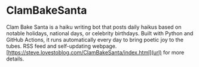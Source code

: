 # ClamBakeSanta
Clam Bake Santa is a haiku writing bot that posts daily haikus based on notable holidays, national days, or celebrity birthdays. Built with Python and GitHub Actions, it runs automatically every day to bring poetic joy to the tubes.  RSS feed and self-updating webpage.  [https://steve.lovestoblog.com/ClamBakeSanta/index.html](url) for more details.
